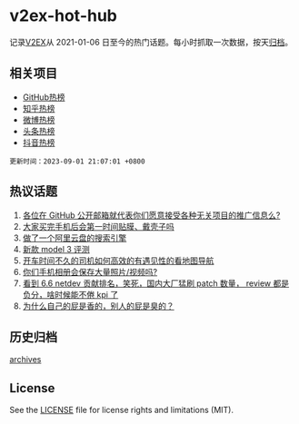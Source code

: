 # v2ex-hot-hub

 记录[V2EX](https://www.v2ex.com/)从 2021-01-06 日至今的热门话题。每小时抓取一次数据，按天[归档](archives)。
 
 ## 相关项目

- [GitHub热榜](https://github.com/it985/github-hot-hub)
- [知乎热榜](https://github.com/it985/zhihu-hot-hub)
- [微博热榜](https://github.com/it985/weibo-hot-hub)
- [头条热榜](https://github.com/it985/toutiao-hot-hub)
- [抖音热榜](https://github.com/it985/douyin-hot-hub)


 `更新时间：2023-09-01 21:07:01 +0800`

## 热议话题

1. [各位在 GitHub 公开邮箱就代表你们愿意接受各种无关项目的推广信息么?](https://www.v2ex.com/t/969939)
1. [大家买完手机后会第一时间贴膜、戴壳子吗](https://www.v2ex.com/t/969972)
1. [做了一个阿里云盘的搜索引擎](https://www.v2ex.com/t/969938)
1. [新款 model 3 评测](https://www.v2ex.com/t/969951)
1. [开车时间不久的司机如何高效的有遇见性的看地图导航](https://www.v2ex.com/t/969983)
1. [你们手机相册会保存大量照片/视频吗?](https://www.v2ex.com/t/970059)
1. [看到 6.6 netdev 贡献排名，笑死，国内大厂猛刷 patch 数量， review 都是负分，啥时候能不倦 kpi 了](https://www.v2ex.com/t/969955)
1. [为什么自己的屁是香的，别人的屁是臭的？](https://www.v2ex.com/t/970009)

## 历史归档

[archives](archives)

## License

See the [LICENSE](LICENSE) file for license rights and limitations (MIT).
